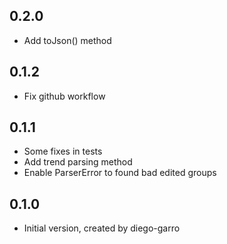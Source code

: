 ## 0.2.0

- Add toJson() method

## 0.1.2

- Fix github workflow

## 0.1.1

- Some fixes in tests
- Add trend parsing method
- Enable ParserError to found bad edited groups

## 0.1.0

- Initial version, created by diego-garro
